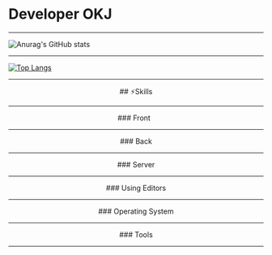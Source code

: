 # Developer OKJ

<!--
**JEONOKJIN/JEONOKJIN** is a ✨ _special_ ✨ repository because its `README.md` (this file) appears on your GitHub profile.

Here are some ideas to get you started:

- 🔭 I’m currently working on ...
- 🌱 I’m currently learning ...
- 👯 I’m looking to collaborate on ...
- 🤔 I’m looking for help with ...
- 💬 Ask me about ...
- 📫 How to reach me: ...
- 😄 Pronouns: ...
- ⚡ Fun fact: ...
-->
<hr>

![Anurag's GitHub stats](https://github-readme-stats.vercel.app/api?username=JEONOKJIN&show_icons=true&theme=dark)

<hr>

[![Top Langs](https://github-readme-stats.vercel.app/api/top-langs/?username=JEONOKJIN&layout=compact)](https://github.com/JEONOKJIN/github-readme-stats)

<hr>
 <div align=center>
## ⚡Skills
<hr>
### Front
 <img src="https://img.shields.io/badge/React-61DAFB?style=flat&logo=React&logoColor=white"/>
 <img src="https://img.shields.io/badge/JavaScript-F7DF1E?style=flat&logo=JavaScript&logoColor=white"/>
 <img src="https://img.shields.io/badge/HTML5-E34F26?style=flat&logo=HTML5&logoColor=white"/>
 <img src="https://img.shields.io/badge/CSS3-1572B6?style=flat&logo=CSS3&logoColor=white"/>
<hr>
### Back
<img src="https://img.shields.io/badge/TypeScript-3178C6?style=flat&logo=TypeScript&logoColor=white"/><img src="https://img.shields.io/badge/Spring-6DB33F?style=flat&logo=Spring&logoColor=white"/><img src="https://img.shields.io/badge/Oracle-F80000?style=flat&logo=Oracle&logoColor=white"/>
<hr>
### Server
<img src="https://img.shields.io/badge/Apache Tomcat-F8DC75?style=flat&logo=ApacheTomcat&logoColor=black"/>
<hr>
### Using Editors
<img src="https://img.shields.io/badge/Eclipse IDE-2C2255?style=flat&logo=Eclipse IDE&logoColor=white"/><img src="https://img.shields.io/badge/IntelliJ IDEA-000000?style=flat&logo=IntelliJ IDEA&logoColor=white"/><img src="https://img.shields.io/badge/Visual Studio Code-007ACC?style=flat&logo=Visual Studio Code&logoColor=white"/>
<hr>
### Operating System
<img src="https://img.shields.io/badge/Windows 11-0078D4?style=flat&logo=Windows 11&logoColor=white"/>
<hr>
### Tools
<img src="https://img.shields.io/badge/Notion-000000?style=flat&logo=Notion&logoColor=white"/>
<img src="https://img.shields.io/badge/TypeScript-3178C6?style=flat&logo=TypeScript&logoColor=white"/>
<img src="https://img.shields.io/badge/TypeScript-3178C6?style=flat&logo=TypeScript&logoColor=white"/>
<img src="https://img.shields.io/badge/TypeScript-3178C6?style=flat&logo=TypeScript&logoColor=white"/>
<img src="https://img.shields.io/badge/TypeScript-3178C6?style=flat&logo=TypeScript&logoColor=white"/>
<hr>
 </div>

